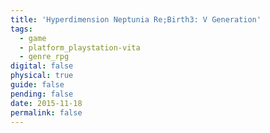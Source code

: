 ```yaml
---
title: 'Hyperdimension Neptunia Re;Birth3: V Generation'
tags:
  - game
  - platform_playstation-vita
  - genre_rpg
digital: false
physical: true
guide: false
pending: false
date: 2015-11-18
permalink: false
---
```

